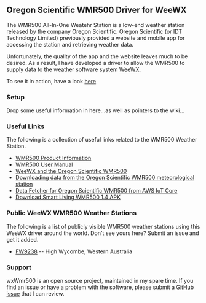## Oregon Scientific WMR500 Driver for WeeWX

The WMR500 All-In-One Weatehr Station is a low-end weather station released by the company Oregon Scientific. 
Oregon Scientific (or IDT Technology Limited) previously provided a website and mobile app for accessing the
station and retrieving weather data.

Unfortunately, the quality of the app and the website leaves much to be desired.  As a result, I have developed
a driver to allow the WMR500 to supply data to the weather software system [WeeWX](https://weewx.com/).

To see it in action, have a look [here](http://fw9238.cmkrnl.io/)

### Setup

Drop some useful information in here...as well as pointers to the wiki...

### Useful Links

The following is a collection of useful links related to the WMR500 Weather Station.

- [WMR500 Product Information](https://www.oregonscientificstore.com/p-407-oregon-scientific-wmr500-professional-all-in-one-weather-station.aspx)
- [WMR500 User Manual](https://www.oregonscientificstore.com/manual/WMR500.pdf)
- [WeeWX and the Oregon Scientific WMR500](http://tim.sneddon.id.au/blog/Posts/Weewx_and_the_Oregon_Scientific_WMR500)
- [Downloading data from the Oregon Scientific WMR500 meteorological station](https://tech-en.netlify.app/articles/en511850/index.html)
- [Data Fetcher for Oregon Scientific WMR500 from AWS IoT Core](https://github.com/NickyX3/OS_WMR500_Fetcher)
- [Download Smart Living WMR500 1.4 APK](https://apkfun.com/Smart-Living-WMR500.html)

### Public WeeWX WMR500 Weather Stations

The following is a list of publicly visible WMR500 weather stations using this WeeWX driver around the world.
Don't see yours here?  Submit an issue and get it added.

- [FW9238](http://fw9238.cmkrnl.io/) -- High Wycombe, Western Australia

### Support

wxWmr500 is an open source project, maintained in my spare time.  If you find an issue or have a problem with the
software, please submit a [GitHub issue](https://github.com/tesneddon/wxWmr500/issues/new) that I can review.
